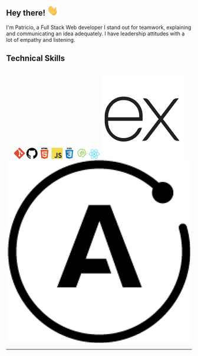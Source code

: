 <h2> Hey there! <img src="gifs\saludo.gif" width="30px"></h2>
<p>
    I'm Patricio, a Full Stack Web developer I stand out for teamwork, explaining and communicating an idea adequately.
    I have leadership attitudes with a lot of empathy and listening.
</p>

<h2> 
Technical Skills
</h2>
<div align='center'>
<br/>
<img src='gifs\git.png' alt='git'/>
<img src='gifs\github.png' alt='github'/>
<img src='gifs\html.png' width=30px alt='html'/>
<img src='gifs\javascript.png' width=30px alt='javascript'/>
<img src='gifs\css.png' width=30px alt='css'/>
<img src='gifs\node.png' alt='node'/>
<img src='gifs\react.png' alt='react'/>
<img src='gifs\express.png' alt='express'/>
<img src='gifs\apollo.png' alt='apollo'/>
</div>

---
<br/>


<!--
**Patriciopg02/Patriciopg02** is a ✨ _special_ ✨ repository because its `README.md` (this file) appears on your GitHub profile.

Here are some ideas to get you started:

- 🔭 I’m currently working on ...
- 🌱 I’m currently learning ...
- 👯 I’m looking to collaborate on ...
- 🤔 I’m looking for help with ...
- 💬 Ask me about ...
- 📫 How to reach me: ...
- 😄 Pronouns: ...
- ⚡ Fun fact: ...
-->
